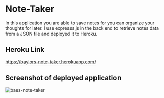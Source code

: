 # Note-Taker
In this application you are able to save notes for you can organize your thoughts for later. I use expresss.js in the back end to retrieve notes data from a JSON file and deployed it to Heroku. 

## Heroku Link 
https://baylors-note-taker.herokuapp.com/

## Screenshot of deployed application
![baes-note-taker](https://user-images.githubusercontent.com/87034682/140623464-0ed6ca51-a1f4-47b9-9d4e-ec096af87475.PNG)
